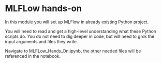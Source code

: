 # MLFLow hands-on

In this module you will set up MLFlow in already existing Python project.

You will need to read and get a high-level understanding what these Python scripts do.
You do not need to dig deeper in code, but will need to grok the input arguments and files they write.

Navigate to MLFLow_Hands_On.ipynb, the other needed files will be referenced in the notebook.
